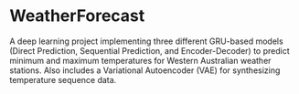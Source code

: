 # WeatherForecast
A deep learning project implementing three different GRU-based models (Direct Prediction, Sequential Prediction, and Encoder-Decoder) to predict minimum and maximum temperatures for Western Australian weather stations. Also includes a Variational Autoencoder (VAE) for synthesizing temperature sequence data.
